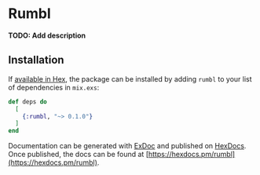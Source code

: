 # Rumbl

**TODO: Add description**

## Installation

If [available in Hex](https://hex.pm/docs/publish), the package can be installed
by adding `rumbl` to your list of dependencies in `mix.exs`:

```elixir
def deps do
  [
    {:rumbl, "~> 0.1.0"}
  ]
end
```

Documentation can be generated with [ExDoc](https://github.com/elixir-lang/ex_doc)
and published on [HexDocs](https://hexdocs.pm). Once published, the docs can
be found at [https://hexdocs.pm/rumbl](https://hexdocs.pm/rumbl).

